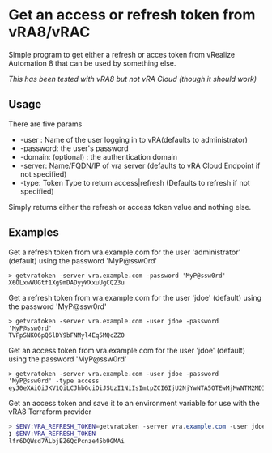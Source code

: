 # Get an access or refresh token from  vRA8/vRAC

Simple program to get either a refresh  or acces token from vRealize Automation 8 that can be used
by something else. 

_This has been tested with vRA8 but not vRA Cloud (though it should work)_




## Usage

There are five params

* -user : Name of the user logging in to vRA(defaults to administrator)
* -password: the user's password
* -domain: (optional) : the authentication domain
* -server: Name/FQDN/IP of vra server (defaults to vRA Cloud Endpoint if not specified)
* -type: Token Type to return  access|refresh (Defaults to refresh if not specified)

Simply returns either the refresh or access token value and nothing else.


## Examples

Get a refresh token from vra.example.com for the user 'administrator' (default) using the password 'MyP@ssw0rd'
```
> getvratoken -server vra.example.com -password 'MyP@ssw0rd'
X6OLxwWUGtf1Xg9mDADyyWXxuUgCQ23u
```

Get a refresh token from vra.example.com for the user 'jdoe' (default) using the password 'MyP@ssw0rd'
```
> getvratoken -server vra.example.com -user jdoe -password 'MyP@ssw0rd'
TVFpSNKO6pQ6lDY9bFNMyl4Eq5MQcZZO
```

Get an access token from vra.example.com for the user 'jdoe' (default) using the password 'MyP@ssw0rd'
```
> getvratoken -server vra.example.com -user jdoe -password 'MyP@ssw0rd' -type access
eyJ0eXAiOiJKV1QiLCJhbGciOiJSUzI1NiIsImtpZCI6IjU2NjYwNTA5OTEwMjMwNTM2MDIifQeyJpc3MiOiJDTj1QcmVsdWRlIElkZW50aXR5IFNlcnZpY2UsT1U9Q01CVSxPPVZNd2FyZSxMPVNvZmlhLFNUPVNvZmlhLEM9QkciLCJpYXQ...
```
Get an access token and save it to an environment variable for use with the vRA8 Terraform provider
```powershell
> $ENV:VRA_REFRESH_TOKEN=getvratoken -server vra.example.com -user jdoe -password 'MyP@ssw0rd'
❯ $ENV:VRA_REFRESH_TOKEN
lfr6DQWsd7ALbjEZ6QcPcnze45b9GMAi
```
